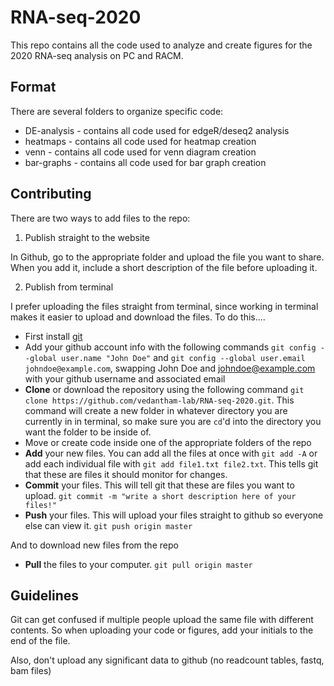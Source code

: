 # RNA-seq-2020

This repo contains all the code used to analyze and create figures for the 2020 RNA-seq analysis on PC and RACM.

## Format

There are several folders to organize specific code:

* DE-analysis - contains all code used for edgeR/deseq2 analysis
* heatmaps - contains all code used for heatmap creation
* venn - contains all code used for venn diagram creation
* bar-graphs - contains all code used for bar graph creation

## Contributing

There are two ways to add files to the repo:

1. Publish straight to the website

In Github, go to the appropriate folder and upload the file you want to share. When you add it, include a short description of the file before uploading it.

2. Publish from terminal

I prefer uploading the files straight from terminal, since working in terminal makes it easier to upload and download the files. To do this....

* First install [git](https://git-scm.com/book/en/v2/Getting-Started-Installing-Git)
* Add your github account info with the following commands `git config --global user.name "John Doe"` and `git config --global user.email johndoe@example.com`, swapping John Doe and johndoe@example.com with your github username and associated email
* **Clone** or download the repository using the following command `git clone https://github.com/vedantham-lab/RNA-seq-2020.git`. This command will create a new folder in whatever directory you are currently in in terminal, so make sure you are `cd`'d into the directory you want the folder to be inside of.
* Move or create code inside one of the appropriate folders of the repo
* **Add** your new files. You can add all the files at once with `git add -A` or add each individual file with `git add file1.txt file2.txt`. This tells git that these are files it should monitor for changes.
* **Commit** your files. This will tell git that these are files you want to upload. `git commit -m "write a short description here of your files!"`
* **Push** your files. This will upload your files straight to github so everyone else can view it. `git push origin master`

And to download new files from the repo

* **Pull** the files to your computer. `git pull origin master`

## Guidelines

Git can get confused if multiple people upload the same file with different contents. So when uploading your code or figures, add your initials to the end of the file.

Also, don't upload any significant data to github (no readcount tables, fastq, bam files) 

